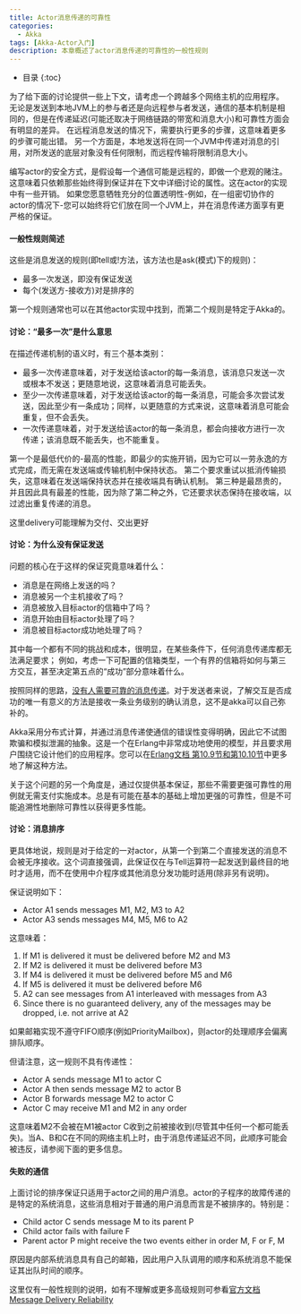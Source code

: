 ```yaml
---
title: Actor消息传递的可靠性
categories:
  - Akka
tags: [Akka-Actor入门]
description: 本章概述了actor消息传递的可靠性的一般性规则
---
```


* 目录
{:toc}

为了给下面的讨论提供一些上下文，请考虑一个跨越多个网络主机的应用程序。
无论是发送到本地JVM上的参与者还是向远程参与者发送，通信的基本机制是相同的，但是在传递延迟(可能还取决于网络链路的带宽和消息大小)和可靠性方面会有明显的差异。
在远程消息发送的情况下，需要执行更多的步骤，这意味着更多的步骤可能出错。
另一个方面是，本地发送将在同一个JVM中传递对消息的引用，对所发送的底层对象没有任何限制，而远程传输将限制消息大小。

编写actor的安全方式，是假设每一个通信可能是远程的，即做一个悲观的赌注。这意味着只依赖那些始终得到保证并在下文中详细讨论的属性。这在actor的实现中有一些开销。
如果您愿意牺牲充分的位置透明性-例如，在一组密切协作的actor的情况下-您可以始终将它们放在同一个JVM上，并在消息传递方面享有更严格的保证。

#### 一般性规则简述

这些是消息发送的规则(即tell或!方法，该方法也是ask(模式)下的规则)：

* 最多一次发送，即没有保证发送
* 每个(发送方-接收方)对是排序的
     
第一个规则通常也可以在其他actor实现中找到，而第二个规则是特定于Akka的。

#### 讨论：“最多一次”是什么意思

在描述传递机制的语义时，有三个基本类别：
* 最多一次传递意味着，对于发送给该actor的每一条消息，该消息只发送一次或根本不发送；更随意地说，这意味着消息可能丢失。
* 至少一次传递意味着，对于发送给该actor的每一条消息，可能会多次尝试发送，因此至少有一条成功；同样，以更随意的方式来说，这意味着消息可能会重复，但不会丢失。
* 一次传递意味着，对于发送给该actor的每一条消息，都会向接收方进行一次传递；该消息既不能丢失，也不能重复。

第一个是最低代价的-最高的性能，即最少的实施开销，因为它可以一劳永逸的方式完成，而无需在发送端或传输机制中保持状态。
第二个要求重试以抵消传输损失，这意味着在发送端保持状态并在接收端具有确认机制。
第三种是最昂贵的，并且因此具有最差的性能，因为除了第二种之外，它还要求状态保持在接收端，以过滤出重复传递的消息。

这里delivery可能理解为交付、交出更好

#### 讨论：为什么没有保证发送

问题的核心在于这样的保证究竟意味着什么：

* 消息是在网络上发送的吗？
* 消息被另一个主机接收了吗？
* 消息被放入目标actor的信箱中了吗？
* 消息开始由目标actor处理了吗？
* 消息被目标actor成功地处理了吗？

其中每一个都有不同的挑战和成本，很明显，在某些条件下，任何消息传递库都无法满足要求；
例如，考虑一下可配置的信箱类型，一个有界的信箱将如何与第三方交互，甚至决定第五点的“成功”部分意味着什么。

按照同样的思路，[没有人需要可靠的消息传递](https://www.infoq.com/articles/no-reliable-messaging/)。对于发送者来说，了解交互是否成功的唯一有意义的方法是接收一条业务级别的确认消息，这不是akka可以自己弥补的。

Akka采用分布式计算，并通过消息传递使通信的错误性变得明确，因此它不试图欺骗和模拟泄漏的抽象。这是一个在Erlang中非常成功地使用的模型，并且要求用户围绕它设计他们的应用程序。您可以在[Erlang文档 第10.9节和第10.10节](http://www.erlang.org/faq/academic.html)中更多地了解这种方法。

关于这个问题的另一个角度是，通过仅提供基本保证，那些不需要更强可靠性的用例就无需支付实施成本。总是有可能在基本的基础上增加更强的可靠性，但是不可能追溯性地删除可靠性以获得更多性能。

#### 讨论：消息排序

更具体地说，规则是对于给定的一对actor，从第一个到第二个直接发送的消息不会被无序接收。这个词直接强调，此保证仅在与Tell运算符一起发送到最终目的地时才适用，而不在使用中介程序或其他消息分发功能时适用(除非另有说明)。
 
保证说明如下：

* Actor A1 sends messages M1, M2, M3 to A2
* Actor A3 sends messages M4, M5, M6 to A2

这意味着：

1. If M1 is delivered it must be delivered before M2 and M3
2. If M2 is delivered it must be delivered before M3
3. If M4 is delivered it must be delivered before M5 and M6
4. If M5 is delivered it must be delivered before M6
5. A2 can see messages from A1 interleaved with messages from A3
6. Since there is no guaranteed delivery, any of the messages may be dropped, i.e. not arrive at A2

如果邮箱实现不遵守FIFO顺序(例如PriorityMailbox)，则actor的处理顺序会偏离排队顺序。

但请注意，这一规则不具有传递性：

* Actor A sends message M1 to actor C
* Actor A then sends message M2 to actor B
* Actor B forwards message M2 to actor C
* Actor C may receive M1 and M2 in any order

这意味着M2不会被在M1被actor C收到之前被接收到(尽管其中任何一个都可能丢失)。当A、B和C在不同的网络主机上时，由于消息传递延迟不同，此顺序可能会被违反，请参阅下面的更多信息。

#### 失败的通信

上面讨论的排序保证只适用于actor之间的用户消息。actor的子程序的故障传递的是特定的系统消息，这些消息相对于普通的用户消息而言是不被排序的。特别是：

* Child actor C sends message M to its parent P
* Child actor fails with failure F
* Parent actor P might receive the two events either in order M, F or F, M

原因是内部系统消息具有自己的邮箱，因此用户入队调用的顺序和系统消息不能保证其出队时间的顺序。

这里仅有一般性规则的说明，如有不理解或更多高级规则可参看[官方文档 Message Delivery Reliability](https://doc.akka.io/docs/akka/current/general/message-delivery-reliability.html)
